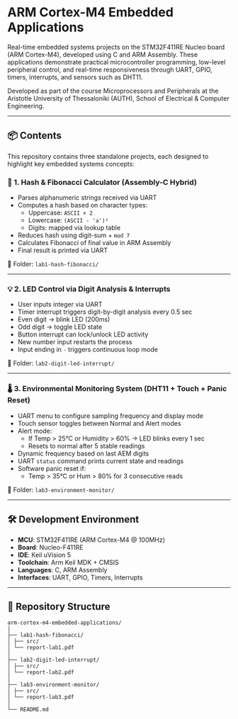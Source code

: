 # ARM Cortex-M4 Embedded Applications

Real-time embedded systems projects on the STM32F411RE Nucleo board (ARM Cortex-M4), developed using C and ARM Assembly. These applications demonstrate practical microcontroller programming, low-level peripheral control, and real-time responsiveness through UART, GPIO, timers, interrupts, and sensors such as DHT11.

Developed as part of the course Microprocessors and Peripherals at the Aristotle University of Thessaloniki (AUTH), School of Electrical & Computer Engineering.

---

## 📦 Contents

This repository contains three standalone projects, each designed to highlight key embedded systems concepts:

### 🔢 1. Hash & Fibonacci Calculator (Assembly-C Hybrid)

- Parses alphanumeric strings received via UART
- Computes a hash based on character types:
  - Uppercase: `ASCII × 2`
  - Lowercase: `(ASCII - 'a')²`
  - Digits: mapped via lookup table
- Reduces hash using digit-sum + `mod 7`
- Calculates Fibonacci of final value in ARM Assembly
- Final result is printed via UART

📁 Folder: `lab1-hash-fibonacci/`

---

### 💡 2. LED Control via Digit Analysis & Interrupts

- User inputs integer via UART
- Timer interrupt triggers digit-by-digit analysis every 0.5 sec
- Even digit → blink LED (200ms)
- Odd digit → toggle LED state
- Button interrupt can lock/unlock LED activity
- New number input restarts the process
- Input ending in `-` triggers continuous loop mode

📁 Folder: `lab2-digit-led-interrupt/`

---

### 🌡️ 3. Environmental Monitoring System (DHT11 + Touch + Panic Reset)

- UART menu to configure sampling frequency and display mode
- Touch sensor toggles between Normal and Alert modes
- Alert mode:
  - If Temp > 25°C or Humidity > 60% → LED blinks every 1 sec
  - Resets to normal after 5 stable readings
- Dynamic frequency based on last AEM digits
- UART `status` command prints current state and readings
- Software panic reset if:
  - Temp > 35°C or Hum > 80% for 3 consecutive reads

📁 Folder: `lab3-environment-monitor/`

---

## 🛠️ Development Environment

- **MCU**: STM32F411RE (ARM Cortex-M4 @ 100MHz)
- **Board**: Nucleo-F411RE
- **IDE**: Keil uVision 5
- **Toolchain**: Arm Keil MDK + CMSIS
- **Languages**: C, ARM Assembly
- **Interfaces**: UART, GPIO, Timers, Interrupts

---

## 📁 Repository Structure

```
arm-cortex-m4-embedded-applications/
│
├── lab1-hash-fibonacci/
│ ├── src/
│ └── report-lab1.pdf
│
├── lab2-digit-led-interrupt/
│ ├── src/
│ └── report-lab2.pdf
│
├── lab3-environment-monitor/
│ ├── src/
│ └── report-lab3.pdf
│
└── README.md
```

